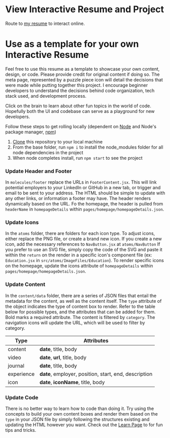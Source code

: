 # View Interactive Resume and Project
Route to [my resume](https://imaybeniki.github.io/project-resume) to interact online.

# Use as a template for your own Interactive Resume

Feel free to use this resume as a template to showcase your own content, design, or code. Please provide credit for original content if doing so. The meta page, represented by a puzzle piece icon will detail the decisions that were made while putting together this project. I encourage beginner developers to understand the decisions behind code organization, tech stack used, and development process.

Click on the brain to learn about other fun topics in the world of code. Hopefully both the UI and codebase can serve as a playground for new developers.

Follow these steps to get rolling locally (dependent on [Node](https://nodejs.org/en/download/) and Node's package manager, [npm](https://www.npmjs.com/))

1. [Clone](https://docs.github.com/en/github/creating-cloning-and-archiving-repositories/cloning-a-repository) this repository to your local machine
2. From the base folder, run `npm i` to install the node_modules folder for all node dependencies in the project
3. When node completes install, run `npm start` to see the project 

### Update Header and Footer

In `molecules/footer` replace the URLs in `FooterContent.jsx`. This will link potential employers to your LinkedIn or GitHub in a new tab, or trigger and email to be sent to your address. The HTML should be simple to update with any other links, or information a footer may have. The header renders dynamically based on the URL. Fo the homepage, the header is pulled from `headerName` in `homepageDetails` within `pages/homepage/homepageDetails.json`. 

### Update Icons

In the `atoms` folder, there are folders for each icon type. To adjust icons, either replace the PNG file, or create a brand new icon. If you create a new icon, add the necessary references to `NavButton.jsx` at `atoms/NavButton` If you prefer to use an SVG file, simply copy the code of the SVG and paste it within the `return` on the render in a specific icon's component file (ex: `Education.jsx` in `src/atoms/ImageFiles/Education`). To render specific icons on the homepage, update the icons attribute of `homepageDetails` within `pages/homepage/homepageDetails.json`.

### Update Content

In the `content/data` folder, there are a series of JSON files that entail the metadata for the content, as well as the content itself. The `type` attribute of the object indicates the type of content box to render. Refer to the table below for possible types, and the attributes that can be added for them. Bold marks a required attribute. The content is filtered by `category`. The navigation icons will update the URL, which will be used to filter by category.

Type | Attributes
--- | --------
content | **date**, title, body
video | **date**, **url**, title, body
journal | **date**, title, body
experience | **date**, employer, position, start, end, description
icon | **date**, **iconName**, title, body

### Update Code

There is no better way to learn how to code than doing it. Try using the concepts to build your own content boxes and render them based on the `type` in your JSON file by simply following the structures existing and updating the HTML however you want. Check out the [Learn Page](https://imaybeniki.github.io/project-resume/learn) to for fun tips and tricks.
